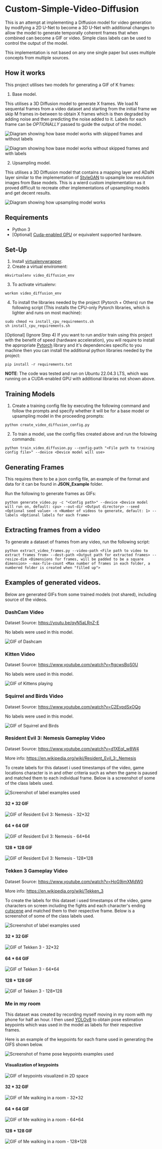# Custom-Simple-Video-Diffusion

This is an attempt at implementing a Diffusion model for video generation by modifying a 2D U-Net to become a 3D U-Net with additional changes to allow the model to generate temporally coherent frames that when combined can become a GIF or video. Simple class labels can be used to control the output of the model.

This implementation is not based on any one single paper but uses multiple concepts from multiple sources.

## How it works
This project utilises two models for generating a GIF of K frames:

1. Base model.

This utilises a 3D Diffusion model to generate X frames. We load N sequental frames from a video dataset and starting from the initial frame we skip M frames in-between to obtain X frames which is then degraded by adding noise and then predicting the noise added to it. Labels for each frame can be *OPTIONALLY* passed to guide the output of the model.

![Diagram showing how base model works with skipped frames and without labels](./assets/Base%20Model%20Reconstruction.jpg)

![Diagram showing how base model works without skipped frames and with labels](./assets/Base_model_with_labels.jpg)

2. Upsampling model.

This utilises a 3D Diffusion model that contains a mapping layer and ADaIN layer similar to the implementation of [StyleGAN](https://arxiv.org/abs/1812.04948) to upsample low resolution images from Base models. This is a wierd custom implementation as it proved difficult to recreate other implementations of upsampling models and get decent results.

![Diagram showing how upsampling model works](./assets/Upsampling_model_with_labels.jpg)

## Requirements
+ Python 3
+ [Optional] [Cuda-enabled GPU](https://developer.nvidia.com/cuda-gpus) or equivalent supported hardware.

## Set-Up
1. Install [virtualenvwrapper](https://virtualenvwrapper.readthedocs.io/en/latest/install.html).
2. Create a virtual enviroment:
```
mkvirtualenv video_diffusion_env
```
3. To activate virtualenv:
```
workon video_diffusion_env
```
4. To install the libraries needed by the project (Pytorch + Others) run the following script (This installs the CPU-only Pytorch libraries, which is lighter and runs on most machine):
```
sudo chmod +x install_cpu_requirements.sh
sh install_cpu_requirements.sh
```
[Optional] (Ignore Step 4) If you want to run and/or train using this project with the benefit of speed (hardware acceleration), you will require to install the appropriate [Pytorch](https://pytorch.org/) library and it's dependencies specific to you machine then you can install the additional python libraries needed by the project:
```
pip install -r requirements.txt
```

**NOTE**: The code was tested and run on Ubuntu 22.04.3 LTS, which was running on a CUDA-enabled GPU with additional libraries not shown above.

## Training Models
1. Create a training config file by executing the following command and follow the prompts and specify whether it will be for a base model or upsampling model in the proceeding prompts:
```
python create_video_diffusion_config.py
```

2. To train a model, use the config files created above and run the folowing commands:
```
python train_video_diffusion.py --config-path "<File path to training config file>" --device <Device model will use>
```

## Generating Frames
This requires there to be a json config file, an example of the format and data for it can be found in **JSON_Example** folder.

Run the following to generate frames as GIFs:
```
python generate_video.py -c "<Config path>" --device <Device model will run on, default: cpu> --out-dir <Output directory> --seed <Optional seed value> -n <Number of videos to generate, default: 1> --labels <Optional labels for each frame>
```

## Extracting frames from a video
To generate a dataset of frames from any video, run the following script:
```
python extract_video_frames.py --video-path <File path to video to extract frames from> --dest-path <Output path for extracted frames> --resize-dim <Dimensions for frames, will be padded to be a square dimension> --max-file-count <Max number of frames in each folder, a numbered folder is created when "filled up">
```

## Examples of generated videos.
Below are generated GIFs from some trained models (not shared), including source of the videos.

### DashCam Video
Dataset Source: https://youtu.be/qyN5aLRnZ-E

No labels were used in this model.

![GIF of Dashcam](./assets/GIFS/DashCam.gif)

### Kitten Video
Dataset Source: https://www.youtube.com/watch?v=ftgcwsBqS0U

No labels were used in this model.

![GIF of Kittens playing](./assets/GIFS/Kitten.gif)

### Squirrel and Birds Video
Dataset Source: https://www.youtube.com/watch?v=C2EvpdSxOQg

No labels were used in this model.

![GIF of Squirrel and Birds](./assets/GIFS/Squirrel_and_Birds.gif)

### Resident Evil 3: Nemesis Gameplay Video
Dataset Source: https://www.youtube.com/watch?v=d1XEqI_w8W4

More info: https://en.wikipedia.org/wiki/Resident_Evil_3:_Nemesis

To create labels for this dataset i used timestamps of the video, game locations character is in and other criteria such as when the game is paused and matched them to each individual frame. Below is a screenshot of some of the class labels used.

![Screenshot of label examples used](./assets/Resident_Evil_3_Longplay_Labels_Example.png)

#### 32 * 32 GIF
![GIF of Resident Evil 3: Nemesis - 32*32](./assets/GIFS/Resident_Evil_3:Nemesis_32.gif)

#### 64 * 64 GIF
![GIF of Resident Evil 3: Nemesis - 64*64](./assets/GIFS/Resident_Evil_3:Nemesis_64.gif)

#### 128 * 128 GIF
![GIF of Resident Evil 3: Nemesis - 128*128](./assets/GIFS/Resident_Evil_3:Nemesis_128.gif)

### Tekken 3 Gameplay Video

Dataset Source: https://www.youtube.com/watch?v=HoG9jmXMdW0

More info: https://en.wikipedia.org/wiki/Tekken_3

To create the labels for this dataset i used timestamps of the video, game characters on screen including the fights and each character's ending [cutscene](https://en.wikipedia.org/wiki/Cutscene) and matched them to their respective frame. Below is a screenshot of some of the class labels used.

![Screenshot of label examples used](./assets/Tekken_3_Longplay_Labels_Example.png)

#### 32 * 32 GIF
![GIF of Tekken 3 - 32*32](./assets/GIFS/Tekken_3_32.gif)

#### 64 * 64 GIF
![GIF of Tekken 3 - 64*64](./assets/GIFS/Tekken_3_64.gif)

#### 128 * 128 GIF
![GIF of Tekken 3 - 128*128](./assets/GIFS/Tekken_3_128.gif)

### Me in my room
This dataset was created by recording myself moving in my room with my phone for half an hour. I then used [YOLOv8](https://docs.ultralytics.com/) to obtain pose estimation keypoints which was used in the model as labels for their respective frames.

Here is an example of the keypoints for each frame used in generating the GIFS shown below.

![Screenshot of frame pose keypoints examples used](./assets/Me_Walking_Room_Pose_Example.png)

#### Visualization of keypoints
![GIF of keypoints visualized in 2D space](./assets/GIFS/Keypoints_visualized.gif)

#### 32 * 32 GIF
![GIF of Me walking in a room - 32*32](./assets/GIFS/Me_Room_32.gif)

#### 64 * 64 GIF
![GIF of Me walking in a room - 64*64](./assets/GIFS/Me_Room_64.gif)

#### 128 * 128 GIF
![GIF of Me walking in a room - 128*128](./assets/GIFS/Me_Room_128.gif)
